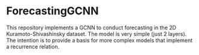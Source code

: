 # ForecastingGCNN
This repository implements a GCNN to conduct forecasting in the 2D Kuramoto-Shivashinsky dataset.  The model is very simple (just 2 layers). The intention is to provide a basis for more complex models that implement a recurrence relation.

